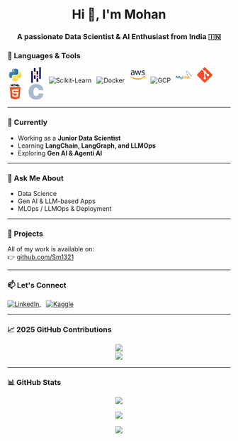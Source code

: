 <h1 align="center">Hi 👋, I'm Mohan</h1>
<h3 align="center">A passionate Data Scientist & AI Enthusiast from India 🇮🇳</h3>
<!--
<p align="center">
  <img src="https://komarev.com/ghpvc/?username=Sm1321&label=Profile%20views&color=0e75b6&style=flat" alt="Profile views" />
</p>
-->

### 🧰 Languages & Tools
<p align="left">
  <img src="https://raw.githubusercontent.com/devicons/devicon/master/icons/python/python-original.svg" width="35" alt="Python" /> &nbsp;
  <img src="https://raw.githubusercontent.com/devicons/devicon/master/icons/pandas/pandas-original.svg" width="35" alt="Pandas" /> &nbsp;
  <img src="https://upload.wikimedia.org/wikipedia/commons/0/05/Scikit_learn_logo_small.svg" width="35" alt="Scikit-Learn" /> &nbsp;
  <img src="https://cdn.jsdelivr.net/gh/devicons/devicon/icons/docker/docker-original-wordmark.svg" width="35" alt="Docker" /> &nbsp;
  <img src="https://raw.githubusercontent.com/devicons/devicon/master/icons/amazonwebservices/amazonwebservices-original-wordmark.svg" width="35" alt="AWS" /> &nbsp;
  <img src="https://www.vectorlogo.zone/logos/google_cloud/google_cloud-icon.svg" width="35" alt="GCP" /> &nbsp;
  <img src="https://raw.githubusercontent.com/devicons/devicon/master/icons/mysql/mysql-original-wordmark.svg" width="35" alt="MySQL" /> &nbsp;
  <img src="https://raw.githubusercontent.com/devicons/devicon/master/icons/git/git-original.svg" width="35" alt="Git" /> &nbsp;
  <img src="https://raw.githubusercontent.com/devicons/devicon/master/icons/html5/html5-original-wordmark.svg" width="35" alt="HTML5" /> &nbsp;
  <img src="https://raw.githubusercontent.com/devicons/devicon/master/icons/c/c-original.svg" width="35" alt="C" />
</p>

---

### 🔭 Currently
- Working as a **Junior Data Scientist**
- Learning **LangChain, LangGraph, and LLMOps**
- Exploring **Gen AI & Agenti AI**

---

### 💬 Ask Me About
- Data Science  
- Gen AI & LLM-based Apps  
- MLOps / LLMOps & Deployment

---

### 📂 Projects
All of my work is available on:  
👉 [github.com/Sm1321](https://github.com/Sm1321)

---

### 📫 Let's Connect
<p align="left">
  <a href="https://www.linkedin.com/in/mohan-s-805b72212/" target="_blank">
    <img align="center" src="https://raw.githubusercontent.com/rahuldkjain/github-profile-readme-generator/master/src/images/icons/Social/linked-in-alt.svg" alt="LinkedIn" height="28" width="36" />
  </a>
  &nbsp;&nbsp;
  <a href="https://www.kaggle.com/siddulamohan" target="_blank">
    <img align="center" src="https://raw.githubusercontent.com/rahuldkjain/github-profile-readme-generator/master/src/images/icons/Social/kaggle.svg" alt="Kaggle" height="28" width="36" />
  </a>
</p>

---

### 📈 2025 GitHub Contributions
<p align="center">
  <img src="http://github-profile-summary-cards.vercel.app/api/cards/productive-time?username=Sm1321&year=2025&theme=radical" />
  <br/>
  <img src="http://github-profile-summary-cards.vercel.app/api/cards/calendar?username=Sm1321&year=2025&theme=radical" />
</p>

---

### 📊 GitHub Stats
<p align="center">
  <img src="https://github-readme-stats.vercel.app/api?username=Sm1321&show_icons=true&theme=radical" width="60%" />
</p>

<p align="center">
  <img src="https://github-readme-stats.vercel.app/api/top-langs/?username=Sm1321&layout=compact&theme=radical" width="35%" />
</p>

<p align="center">
  <img src="https://github-readme-streak-stats.herokuapp.com/?user=Sm1321&theme=radical" width="60%" />
</p>
